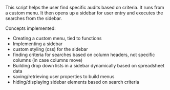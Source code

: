This script helps the user find specific audits based on criteria.  It runs from a custom menu.  It then opens up a sidebar for user entry and executes the searches from the sidebar.

Concepts implemented:
- Creating a custom menu, tied to functions
- Implementing a sidebar
- custom styling (css) for the sidebar
- finding criteria for searches based on column headers, not specific columns (in case columns move)
- Building drop down lists in a sidebar dynamically based on spreadsheet data
- saving/retrieving user properties to build menus
- hiding/displaying sidebar elements based on search criteria